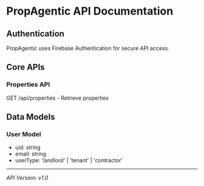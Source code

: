 # PropAgentic API Documentation

## Authentication
PropAgentic uses Firebase Authentication for secure API access.

## Core APIs
### Properties API
GET /api/properties - Retrieve properties

## Data Models
### User Model
- uid: string
- email: string  
- userType: 'landlord' | 'tenant' | 'contractor'

---
*API Version: v1.0*

